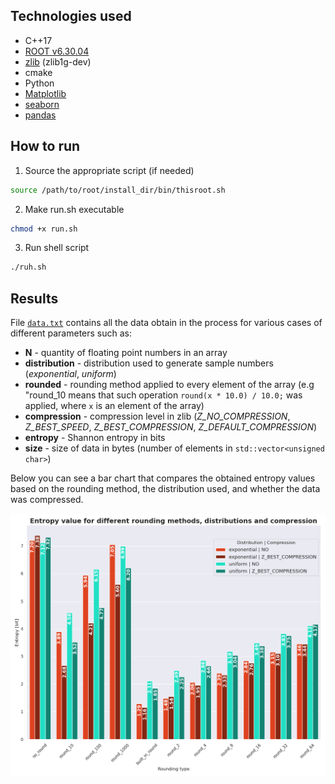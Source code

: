 ## Technologies used
- C++17
- [ROOT v6.30.04](https://root.cern/install/)
- [zlib](https://www.zlib.net/) (zlib1g-dev)
- cmake
- Python
- [Matplotlib](https://matplotlib.org/)
- [seaborn](https://seaborn.pydata.org/)
- [pandas](https://pandas.pydata.org/)
 
## How to run
1. Source the appropriate script (if needed)
```bash
source /path/to/root/install_dir/bin/thisroot.sh
```
2.  Make run.sh executable
```bash
chmod +x run.sh
```
3.  Run shell script
```bash
./ruh.sh
``` 

## Results

File [`data.txt`](https://github.com/gitWitkowski/thesis/blob/main/data/data.txt) contains all the data obtain in the process for various cases of different parameters such as: 
- **N** - quantity of floating point numbers in an array
- **distribution** - distribution used to generate sample numbers (*exponential*, *uniform*)
- **rounded** - rounding method applied to every element of the array (e.g "round_10 means that such operation `round(x * 10.0) / 10.0;` was applied, where `x` is an element of the array)
- **compression** - compression level in zlib (*Z_NO_COMPRESSION*, *Z_BEST_SPEED*, *Z_BEST_COMPRESSION*, *Z_DEFAULT_COMPRESSION*)
- **entropy** - Shannon entropy in bits
- **size** - size of data in bytes (number of elements in `std::vector<unsigned char>`)

Below you can see a bar chart that compares the obtained entropy values based on the rounding method, the distribution used, and whether the data was compressed.

![entropy comparison](https://raw.githubusercontent.com/gitWitkowski/thesis/main/data/img/entropy_values_comparison.png)

